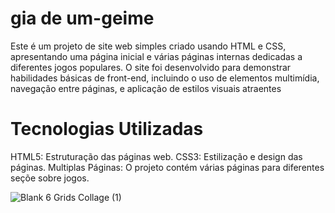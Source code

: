 # gia de um-geime
Este é um projeto de site web simples criado usando HTML e CSS, apresentando uma página inicial e várias páginas internas dedicadas a diferentes jogos populares. O site foi desenvolvido para demonstrar habilidades básicas de front-end, incluindo o uso de elementos multimídia, navegação entre páginas, e aplicação de estilos visuais atraentes


<h1>Tecnologias Utilizadas</h1>
HTML5: Estruturação das páginas web.
CSS3: Estilização e design das páginas.
Multiplas Páginas: O projeto contém várias páginas para diferentes seçõe sobre jogos.

![Blank 6 Grids Collage (1)](https://github.com/user-attachments/assets/abd57e18-12ee-48c4-8fd2-d5523b577c5b)
